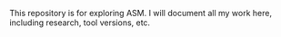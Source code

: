This repository is for exploring ASM. I will document all my work here, including research, tool versions, etc.